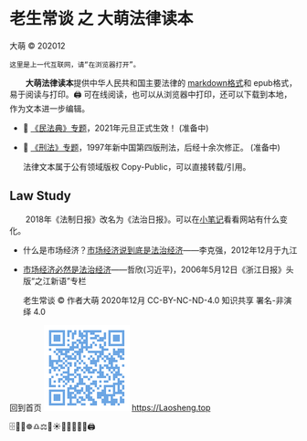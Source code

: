 老生常谈 之 大萌法律读本
========================
大萌 © 202012

	这里是上一代互联网，请“在浏览器打开”。

　　**大萌法律读本**提供中华人民共和国主要法律的 [markdown格式](https://docs.github.com/cn/free-pro-team@latest/github/writing-on-github "Github支持渲染的文本格式")和 epub格式，易于阅读与打印。🖨️ 可在线阅读，也可以从浏览器中打印，还可以下载到本地，作为文本进一步编辑。 


* 📙 [《民法典》专题](minfadian-mulu.txt "法治基石，助力百姓")，2021年元旦正式生效！ (准备中)

* 📘 [《刑法》专题](1997-2020-xingfa.mj.txt "大国重典，仍在修正")，1997年新中国第四版刑法，后经十余次修正。 (准备中)  


	法律文本属于公有领域版权 Copy-Public，可以直接转载/引用。


Law Study
----------

　　2018年《法制日报》改名为《法治日报》。可以在[小笔记](/broad/blog.txt "建站小笔记")看看网站有什么变化。

+ 什么是市场经济？[市场经济说到底是法治经济](http://finance.sina.com.cn/china/20121230/041914157371.shtml "时任副总理李克强在区域发展与改革座谈会上的发言")——李克强，2012年12月于九江
+ [市场经济必然是法治经济](http://zjrb.zjol.com.cn/html/2006-05/12/content_95276.htm "时任省委书记习近平发文")——哲欣(习近平)，2006年5月12日《浙江日报》头版“之江新语”专栏  


	老生常谈 © 作者大萌 2020年12月
	CC-BY-NC-ND-4.0 知识共享 署名-非演绎 4.0


回到首页
<a href=".." title="返回老生常谈首页"><img src="../indexQR-Blue.png" /></a> 
https://Laosheng.top

🗄️📃📑☸️♎⚖️🌅☀️📕📘📗📙📖🖨️
